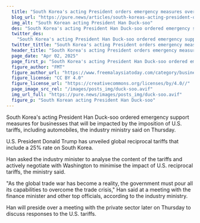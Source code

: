 ```yaml
---
  title: "South Korea's acting President orders emergency measures over US tariffs"
  blog_url: "https://pure.news/articles/south-koreas-acting-president-orders-emergency-measures-over-us-tariffs"
  img_alt: "South Korean acting President Han Duck-soo"
  des: "South Korea's acting President Han Duck-soo ordered emergency support measures for businesses that will be impacted by the imposition of U.S. tariffs, including automobiles, the industry ministry said on Thursday."
  twitter_des:
    "South Korea's acting President Han Duck-soo ordered emergency support measures for businesses that will be impacted by the imposition of U.S. tariffs, including automobiles, the industry ministry said on Thursday."
  twitter_tittle: "South Korea's acting President orders emergency measures over US tariffs"
  header_title: "South Korea's acting President orders emergency measures over US tariffs"
  page_date: "Apr 02, 2025"
  page_first_p: "South Korea's acting President Han Duck-soo ordered emergency support measures for businesses that will be impacted by the imposition of U.S. tariffs, including automobiles, the industry ministry said on Thursday."
  figure_author: "FMT"
  figure_author_url: "https://www.freemalaysiatoday.com/category/business/2019/02/01/amazon-profit-jumps-on-strong-holiday-quarter/"
  figure_license: "CC BY 4.0"
  figure_license_url: "https://creativecommons.org/licenses/by/4.0//"
  page_image_src_rel: "/images/posts_img/duck-soo.avif"
  img_url_full: "https://pure.news/images/posts_img/duck-soo.avif"
  figure_p: "South Korean acting President Han Duck-soo"
---
```


South Korea's acting President Han Duck-soo ordered emergency support measures for businesses that will be impacted by the imposition of U.S. tariffs, including automobiles, the industry ministry said on Thursday.

U.S. President Donald Trump has unveiled global reciprocal tariffs that include a 25% rate on South Korea.

Han asked the industry minister to analyse the content of the tariffs and actively negotiate with Washington to minimise the impact of U.S. reciprocal tariffs, the ministry said.

"As the global trade war has become a reality, the government must pour all its capabilities to overcome the trade crisis," Han said at a meeting with the finance minister and other top officials, according to the industry ministry.

Han will preside over a meeting with the private sector later on Thursday to discuss responses to the U.S. tariffs.

